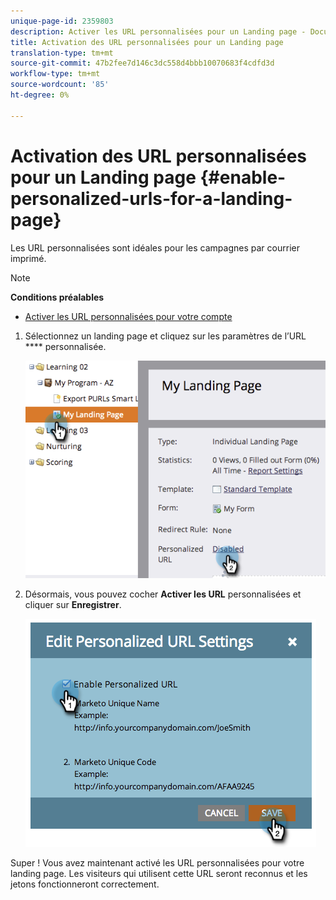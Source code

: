 ```yaml
---
unique-page-id: 2359803
description: Activer les URL personnalisées pour un Landing page - Documentation marketing - Documentation du produit
title: Activation des URL personnalisées pour un Landing page
translation-type: tm+mt
source-git-commit: 47b2fee7d146c3dc558d4bbb10070683f4cdfd3d
workflow-type: tm+mt
source-wordcount: '85'
ht-degree: 0%

---
```



# Activation des URL personnalisées pour un Landing page {#enable-personalized-urls-for-a-landing-page}

Les URL personnalisées sont idéales pour les campagnes par courrier imprimé.

>[!NOTE]
>
>**Conditions préalables**
>
>* [Activer les URL personnalisées pour votre compte](enable-personalized-urls-for-your-account.md)

>



1. Sélectionnez un landing page et cliquez sur les paramètres de l’URL **** personnalisée.

   ![](assets/image2014-9-18-13-3a24-3a3.png)

1. Désormais, vous pouvez cocher **Activer les URL** personnalisées et cliquer sur **Enregistrer**.

   ![](assets/image2014-9-18-13-3a23-3a53.png)

Super ! Vous avez maintenant activé les URL personnalisées pour votre landing page. Les visiteurs qui utilisent cette URL seront reconnus et les jetons fonctionneront correctement.
